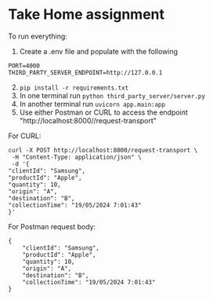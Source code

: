 # Take Home assignment

To run everything:

1. Create a .env file and populate with the following

```
PORT=4000
THIRD_PARTY_SERVER_ENDPOINT=http://127.0.0.1
```

2. `pip install -r requirements.txt`
3. In one terminal run `python third_party_server/server.py`
4. In another terminal run `uvicorn app.main:app`
5. Use either Postman or CURL to access the endpoint "http://localhost:8000//request-transport"

For CURL:

```
curl -X POST http://localhost:8000/request-transport \
 -H "Content-Type: application/json" \
 -d '{
"clientId": "Samsung",
"productId": "Apple",
"quantity": 10,
"origin": "A",
"destination": "B",
"collectionTime": "19/05/2024 7:01:43"
}'
```

For Postman request body:

```
{
    "clientId": "Samsung",
    "productId": "Apple",
    "quantity": 10,
    "origin": "A",
    "destination": "B",
    "collectionTime": "19/05/2024 7:01:43"
}
```

